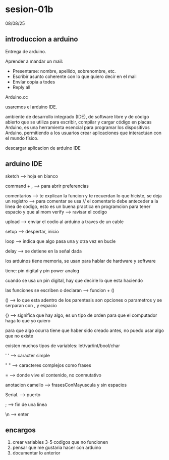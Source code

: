 # sesion-01b
08/08/25
## introduccion a arduino
Entrega de arduino.

Aprender a mandar un mail:

- Presentarse: nombre, apellido, sobrenombre, etc.
- Escribir asunto coherente con lo que quiero decir en el mail
- Envíar copia a todes
- Reply all

Arduino.cc

usaremos el arduino IDE. 

ambiente de desarrollo integrado (IDE), de software libre y de código abierto que se utiliza para escribir, compilar y cargar código en placas Arduino, es una herramienta esencial para programar los dispositivos Arduino, permitiendo a los usuarios crear aplicaciones que interactúan con el mundo físico.

descargar aplicacion de arduino IDE 

## arduino IDE
sketch --> hoja en blanco 

command + , --> para abrir preferencias 

comentarios --> te explican la funcion y te recuerdan lo que hiciste, se deja un registro  --> para comentar se usa // 
el comentario debe anteceder a la linea de codigo, esto es un buena practica en programcion para tener espacio y que al mom
verify --> ravisar el codigo

upload --> enviar el codio al arduino a traves de un cable

setup --> despertar, inicio 

loop --> indica que algo pasa una y otra vez en bucle 

delay --> se detiene en la señal dada

los arduinos tiene memoria, se usan para hablar de hardware y software

tiene: pin digital y pin power analog 

cuando se usa un pin digital, hay que decirle lo que esta haciendo

las funciones se escriben o declaran  --> funcion + () 

() --> lo que esta adentro de los parentesis son opciones o parametros y se serparan con , y espacio 

{} --> significa que hay algo, es un tipo de orden para que el computador haga lo que yo quiero

para que algo ocurra tiene que haber sido creado antes, no puedo usar algo que no existe 

existen muchos tipos de variables: let/var/int/bool/char

' ' --> caracter simple

" " --> caracteres complejos como frases

= --> donde vive el contenido, no conmutativo 

anotacion camello --> frasesConMayuscula y sin espacios 

Serial. --> puerto

; --> fin de una linea 

\n --> enter 
 ## encargos
1. crear variables 3-5 codigos que no funcionen 
2. pensar que me gustaria hacer con arduino
3. documentar lo anterior
